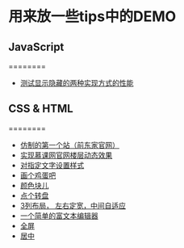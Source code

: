 # 用来放一些tips中的DEMO

## JavaScript
========
- [测试显示隐藏的两种实现方式的性能](http://374632897.github.io/just-some-tips/DEMO/测试显示隐藏的两种实现方式的性能.html)


## CSS & HTML
========
- [仿制的第一个站（前东家官网）](http://374632897.github.io/rgrms/)
- [实现慕课网官网楼层动态效果](http://374632897.github.io/just-some-tips/DEMO/testGradint.html)
- [对指定文字设置样式](http://374632897.github.io/just-some-tips/DEMO/index123.html)
- [画个鸡蛋吧](http://374632897.github.io/just-some-tips/DEMO/drawAEgg.html)
- [颜色块儿](http://374632897.github.io/just-some-tips/src/games/color.html)
- [点个转盘](http://374632897.github.io/just-some-tips/src/games/bonus.html)
- [3列布局， 左右定宽，中间自适应](http://374632897.github.io/just-some-tips/src/layout/3Columns.html)
- [一个简单的富文本编辑器](http://374632897.github.io/just-some-tips/src/richTextEditor.html)
- [全屏](http://374632897.github.io/just-some-tips/src/html5APIs/FullScreen.html)
- [居中](http://374632897.github.io/just-some-tips/src/测试居中.html)
